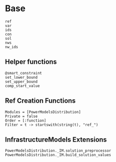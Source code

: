 # Base

```@docs
ref
var
ids
con
sol
nws
nw_ids
```

## Helper functions

```@docs
@smart_constraint
set_lower_bound
set_upper_bound
comp_start_value
```

## Ref Creation Functions

```@autodocs
Modules = [PowerModelsDistribution]
Private = false
Order = [:function]
Filter = t -> startswith(string(t), "ref_")
```

## InfrastructureModels Extensions

```@docs
PowerModelsDistribution._IM.solution_preprocessor
PowerModelsDistribution._IM.build_solution_values
```
